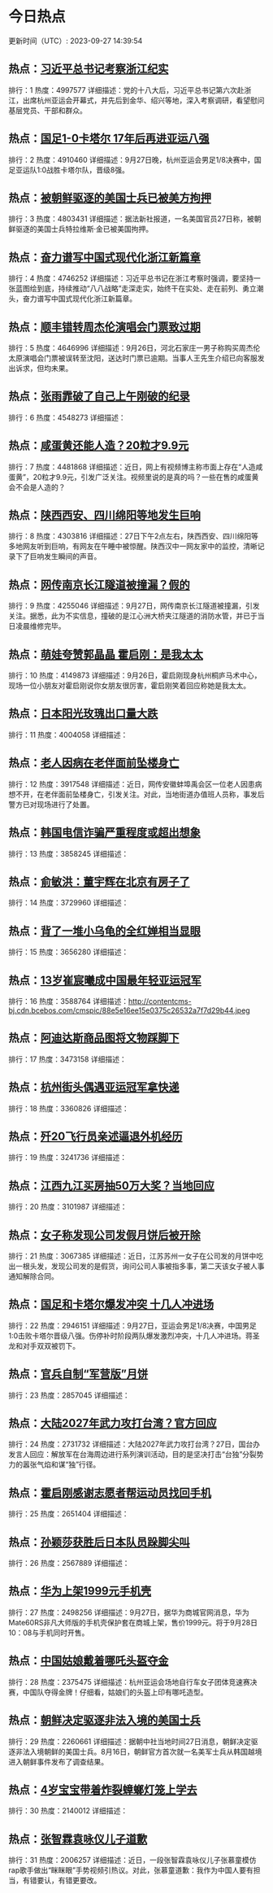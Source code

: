 # 今日热点

更新时间（UTC）: 2023-09-27 14:39:54

## 热点：[习近平总书记考察浙江纪实](https://cn.bing.com/search?q=习近平总书记考察浙江纪实)
排行：1
热度：4997577
详细描述：党的十八大后，习近平总书记第六次赴浙江，出席杭州亚运会开幕式，并先后到金华、绍兴等地，深入考察调研，看望慰问基层党员、干部和群众。

## 热点：[国足1-0卡塔尔 17年后再进亚运八强](https://cn.bing.com/search?q=国足1-0卡塔尔17年后再进亚运八强)
排行：2
热度：4910460
详细描述：9月27日晚，杭州亚运会男足1/8决赛中，国足亚运队1:0战胜卡塔尔队，晋级8强。

## 热点：[被朝鲜驱逐的美国士兵已被美方拘押](https://cn.bing.com/search?q=被朝鲜驱逐的美国士兵已被美方拘押)
排行：3
热度：4803431
详细描述：据法新社报道，一名美国官员27日称，被朝鲜驱逐的美国士兵特拉维斯·金已被美国拘押。

## 热点：[奋力谱写中国式现代化浙江新篇章](https://cn.bing.com/search?q=奋力谱写中国式现代化浙江新篇章)
排行：4
热度：4746252
详细描述：习近平总书记在浙江考察时强调，要坚持一张蓝图绘到底，持续推动“八八战略”走深走实，始终干在实处、走在前列、勇立潮头，奋力谱写中国式现代化浙江新篇章。

## 热点：[顺丰错转周杰伦演唱会门票致过期](https://cn.bing.com/search?q=顺丰错转周杰伦演唱会门票致过期)
排行：5
热度：4646996
详细描述：9月26日，河北石家庄一男子称购买周杰伦太原演唱会门票被误转至沈阳，送达时门票已逾期。当事人王先生介绍已向客服发出诉求，但均未果。

## 热点：[张雨霏破了自己上午刚破的纪录](https://cn.bing.com/search?q=张雨霏破了自己上午刚破的纪录)
排行：6
热度：4548273
详细描述：

## 热点：[咸蛋黄还能人造？20粒才9.9元](https://cn.bing.com/search?q=咸蛋黄还能人造？20粒才9.9元)
排行：7
热度：4481868
详细描述：近日，网上有视频博主称市面上存在“人造咸蛋黄”，20粒才9.9元，引发广泛关注。视频里说的是真的吗？一些在售的咸蛋黄会不会是人造的？

## 热点：[陕西西安、四川绵阳等地发生巨响](https://cn.bing.com/search?q=陕西西安、四川绵阳等地发生巨响)
排行：8
热度：4303816
详细描述：27日下午2点左右，陕西西安、四川绵阳等多地网友听到巨响，有网友在午睡中被惊醒。陕西汉中一网友家中的监控，清晰记录下了巨响发生瞬间的声音。

## 热点：[网传南京长江隧道被撞漏？假的](https://cn.bing.com/search?q=网传南京长江隧道被撞漏？假的)
排行：9
热度：4255046
详细描述：9月27日，网传南京长江隧道被撞漏，引发关注。据悉，此为不实信息，撞破的是江心洲大桥夹江隧道的消防水管，并已于当日凌晨维修完毕。

## 热点：[萌娃夸赞郭晶晶 霍启刚：是我太太](https://cn.bing.com/search?q=萌娃夸赞郭晶晶霍启刚：是我太太)
排行：10
热度：4149873
详细描述：9月26日，霍启刚现身杭州桐庐马术中心，现场一位小朋友对霍启刚说你女朋友很厉害，霍启刚笑着回应称她是我太太。

## 热点：[日本阳光玫瑰出口量大跌](https://cn.bing.com/search?q=日本阳光玫瑰出口量大跌)
排行：11
热度：4004058
详细描述：

## 热点：[老人因病在老伴面前坠楼身亡](https://cn.bing.com/search?q=老人因病在老伴面前坠楼身亡)
排行：12
热度：3917548
详细描述：近日，网传安徽蚌埠禹会区一位老人因患病想不开，在老伴面前坠楼身亡，引发关注。对此，当地街道办值班人员称，事发后警方已对现场进行了处置。

## 热点：[韩国电信诈骗严重程度或超出想象](https://cn.bing.com/search?q=韩国电信诈骗严重程度或超出想象)
排行：13
热度：3858245
详细描述：

## 热点：[俞敏洪：董宇辉在北京有房子了](https://cn.bing.com/search?q=俞敏洪：董宇辉在北京有房子了)
排行：14
热度：3729960
详细描述：

## 热点：[背了一堆小乌龟的全红婵相当显眼](https://cn.bing.com/search?q=背了一堆小乌龟的全红婵相当显眼)
排行：15
热度：3656280
详细描述：

## 热点：[13岁崔宸曦成中国最年轻亚运冠军](https://cn.bing.com/search?q=13岁崔宸曦成中国最年轻亚运冠军)
排行：16
热度：3588764
详细描述：http://contentcms-bj.cdn.bcebos.com/cmspic/88e5e16ee15e0375c26532a7f7d29b44.jpeg

## 热点：[阿迪达斯商品图将文物踩脚下](https://cn.bing.com/search?q=阿迪达斯商品图将文物踩脚下)
排行：17
热度：3473158
详细描述：

## 热点：[杭州街头偶遇亚运冠军拿快递](https://cn.bing.com/search?q=杭州街头偶遇亚运冠军拿快递)
排行：18
热度：3360826
详细描述：

## 热点：[歼20飞行员亲述逼退外机经历](https://cn.bing.com/search?q=歼20飞行员亲述逼退外机经历)
排行：19
热度：3241736
详细描述：

## 热点：[江西九江买房抽50万大奖？当地回应](https://cn.bing.com/search?q=江西九江买房抽50万大奖？当地回应)
排行：20
热度：3101987
详细描述：

## 热点：[女子称发现公司发假月饼后被开除](https://cn.bing.com/search?q=女子称发现公司发假月饼后被开除)
排行：21
热度：3067385
详细描述：近日，江苏苏州一女子在公司发的月饼中吃出一根头发，发现公司发的是假货，询问公司人事被指多事，第二天该女子被人事通知解除合同。

## 热点：[国足和卡塔尔爆发冲突 十几人冲进场](https://cn.bing.com/search?q=国足和卡塔尔爆发冲突十几人冲进场)
排行：22
热度：2946151
详细描述：9月27日，亚运会男足1/8决赛，中国男足1:0击败卡塔尔晋级八强。伤停补时阶段两队爆发激烈冲突，十几人冲进场。蒋圣龙和对手双双被罚下。

## 热点：[官兵自制“军营版”月饼](https://cn.bing.com/search?q=官兵自制“军营版”月饼)
排行：23
热度：2857045
详细描述：

## 热点：[大陆2027年武力攻打台湾？官方回应](https://cn.bing.com/search?q=大陆2027年武力攻打台湾？官方回应)
排行：24
热度：2731732
详细描述：大陆2027年武力攻打台湾？27日，国台办发言人回应：解放军在台海周边进行系列演训活动，目的是坚决打击“台独”分裂势力的嚣张气焰和谋“独”行径。

## 热点：[霍启刚感谢志愿者帮运动员找回手机](https://cn.bing.com/search?q=霍启刚感谢志愿者帮运动员找回手机)
排行：25
热度：2651404
详细描述：

## 热点：[孙颖莎获胜后日本队员跺脚尖叫](https://cn.bing.com/search?q=孙颖莎获胜后日本队员跺脚尖叫)
排行：26
热度：2567889
详细描述：

## 热点：[华为上架1999元手机壳](https://cn.bing.com/search?q=华为上架1999元手机壳)
排行：27
热度：2498256
详细描述：9月27日，据华为商城官网消息，华为Mate60RS非凡大师版的手机壳保护套在商城上架，售价1999元。将于9月28日10：08与手机同时开售。

## 热点：[中国姑娘戴着哪吒头盔夺金](https://cn.bing.com/search?q=中国姑娘戴着哪吒头盔夺金)
排行：28
热度：2375475
详细描述：杭州亚运会场地自行车女子团体竞速赛决赛，中国队夺得金牌！仔细看，姑娘们的头盔上印有哪吒造型。

## 热点：[朝鲜决定驱逐非法入境的美国士兵](https://cn.bing.com/search?q=朝鲜决定驱逐非法入境的美国士兵)
排行：29
热度：2260661
详细描述：据朝中社当地时间27日消息，朝鲜决定驱逐非法入境朝鲜的美国士兵。8月16日，朝鲜官方首次就一名美军士兵从韩国越境进入朝鲜事件发布了调查结果。

## 热点：[4岁宝宝带着炸裂蟑螂灯笼上学去](https://cn.bing.com/search?q=4岁宝宝带着炸裂蟑螂灯笼上学去)
排行：30
热度：2140012
详细描述：

## 热点：[张智霖袁咏仪儿子道歉](https://cn.bing.com/search?q=张智霖袁咏仪儿子道歉)
排行：31
热度：2006257
详细描述：近日，一段张智霖袁咏仪儿子张慕童模仿rap歌手做出“眯眯眼”手势视频引热议。对此，张慕童道歉：我作为中国人要有担当，有错要认，有错更要改。

